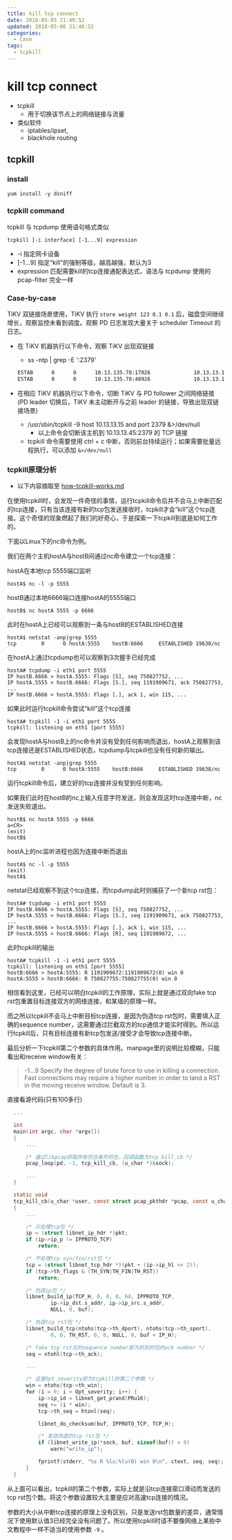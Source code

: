 ```yaml
---
title: kill tcp connect
date: 2018-05-05 21:40:52
updated: 2018-05-06 21:40:52
categories:
  - Case
tags:
  - tcpkill
---
```

# kill tcp connect

- tcpkill
  - 用于切换该节点上的网络链接与流量
- 类似软件
  - iptables/ipset,
  - blackhole routing

## tcpkill

### install

`yum install -y dsniff`

### tcpkill command

tcpkill 与 tcpdump 使用语句格式类似

`tcpkill [-i interface] [-1...9] expression`

  - -i 指定网卡设备
  - [-1...9] 指定“kill”的强制等级，越高越强，默认为3
  - expression 匹配需要kill的tcp连接通配表达式，语法与 tcpdump 使用的 pcap-filter 完全一样

### Case-by-case

TiKV 双链接场景使用，TiKV 执行 `store weight 123 0.1 0.1` 后，磁盘空间继续增长，观察监控未看到调度。观察 PD 日志发现大量关于 scheduler Timeout 的日志。

- 在 TiKV 机器执行以下命令，观察 TiKV 出现双链接
  - ss -ntp | grep -E ':2379'

  ```bash
  ESTAB      0      0      10.13.135.78:17026              10.13.13.13:2379                users:(("tikv-server",pid=53945,fd=25911))
  ESTAB      0      0      10.13.135.78:40926              10.13.13.15:2379                users:(("tikv-server",pid=53945,fd=14148))
  ```

- 在相应 TiKV 机器执行以下命令，切断 TiKV 与 PD follower 之间网络链接 (PD leader 切换后，TiKV 未主动断开与之前 leader 的链接，导致出现双链接场景)
  - /usr/sbin/tcpkill -9 host 10.13.13.15 and port 2379 &>/dev/null
    - 以上命令会切断该主机到 10.13.13.45:2379 的 TCP 链接
  - tcpkill 命令需要使用 ctrl + c 中断，否则前台持续运行；如果需要批量远程执行，可以添加 `&>/dev/null`

### tcpkill原理分析

- 以下内容摘取至 [how-tcpkill-works.md](https://github.com/stanzgy/wiki/edit/master/network/how-tcpkill-works.md)

在使用tcpkill时，会发现一件奇怪的事情，运行tcpkill命令后并不会马上中断匹配的tcp连接，只有当该连接有新的tcp包发送接收时，tcpkill才会“kill”这个tcp连接。这个奇怪的现象燃起了我们的好奇心，于是探索一下tcpkill到底是如何工作的。

下面以Linux下的nc命令为例。

我们在两个主机hostA与hostB间通过nc命令建立一个tcp连接：

hostA在本地tcp 5555端口监听

    hostA$ nc -l -p 5555

hostB通过本地6666端口连接hostA的5555端口

    hostB$ nc hostA 5555 -p 6666

此时在hostA上已经可以观察到一条与hostB的ESTABLISHED连接

    hostA$ netstat -anp|grep 5555
    tcp        0      0 hostA:5555    hostB:6666     ESTABLISHED 19638/nc

在hostA上通过tcpdump也可以观察到3次握手已经完成

    hostA# tcpdump -i eth1 port 5555
    IP hostB.6666 > hostA.5555: Flags [S], seq 750827752, ...
    IP hostA.5555 > hostB.6666: Flags [S.], seq 1191909671, ack 750827753, ...
    IP hostB.6666 > hostA.5555: Flags [.], ack 1, win 115, ...

如果此时运行tcpkill命令尝试“kill”这个tcp连接

    hostA# tcpkill -1 -i eth1 port 5555
    tcpkill: listening on eth1 [port 5555]

会发现hostA与hostB上的nc命令并没有受到任何影响而退出，hostA上观察到该tcp连接还是ESTABLISHED状态，tcpdump与tcpkill也没有任何新的输出。

    hostA$ netstat -anp|grep 5555
    tcp        0      0 hostA:5555    hostB:6666     ESTABLISHED 19638/nc

运行tcpkill命令后，建立好的tcp连接并没有受到任何影响。

如果我们此时在hostB的nc上输入任意字符发送，则会发现这时tcp连接中断，nc发送失败退出。

    hostB$ nc hostA 5555 -p 6666
    a<CR>
    (exit)
    hostB$

hostA上的nc监听进程也因为连接中断而退出

    hostA$ nc -l -p 5555
    (exit)
    hostA$

netstat已经观察不到这个tcp连接，而tcpdump此时则捕获了一个新tcp rst包：

    hostA# tcpdump -i eth1 port 5555
    IP hostB.6666 > hostA.5555: Flags [S], seq 750827752, ...
    IP hostA.5555 > hostB.6666: Flags [S.], seq 1191909671, ack 750827753, ...
    IP hostB.6666 > hostA.5555: Flags [.], ack 1, win 115, ...
    IP hostA.5555 > hostB.6666: Flags [R], seq 1191909672, ...

此时tcpkill的输出

    hostA# tcpkill -1 -i eth1 port 5555
    tcpkill: listening on eth1 [port 5555]
    hostB:6666 > hostA:5555: R 1191909672:1191909672(0) win 0
    hostA:5555 > hostB:6666: R 750827755:750827755(0) win 0

相信看到这里，已经可以明白tcpkill的工作原理，实际上就是通过双向fake tcp rst包重置目标连接双方的网络连接，和某墙的原理一样。

而之所以tcpkill不会马上中断目标tcp连接，是因为伪造tcp rst包时，需要填入正确的sequence number，这需要通过拦截双方的tcp通信才能实时得到。所以运行tcpkill后，只有目标连接有新tcp包发送/接受才会导致tcp连接中断。

最后分析一下tcpkill第二个参数的具体作用。manpage里的说明比较模糊，只能看出和receive window有关：

> -1...9 Specify the degree of brute force to use in killing a connection. Fast connections may require a higher number in order to land a RST in the moving receive window. Default is 3.

直接看源代码(只有100多行)

  ```C
    ...

    int
    main(int argc, char *argv[])
    {
        ...

        /* 通过libpcap抓取所有符合条件的包，回调函数为tcp_kill_cb */
        pcap_loop(pd, -1, tcp_kill_cb, (u_char *)&sock);

        ...
    }

    static void
    tcp_kill_cb(u_char *user, const struct pcap_pkthdr *pcap, const u_char *pkt)
    {
        ...

        /* 只处理tcp包 */
        ip = (struct libnet_ip_hdr *)pkt;
        if (ip->ip_p != IPPROTO_TCP)
            return;

        /* 不处理tcp syn/fin/rst包 */
        tcp = (struct libnet_tcp_hdr *)(pkt + (ip->ip_hl << 2));
        if (tcp->th_flags & (TH_SYN|TH_FIN|TH_RST))
            return;

        /* 伪造ip包 */
        libnet_build_ip(TCP_H, 0, 0, 0, 64, IPPROTO_TCP,
                ip->ip_dst.s_addr, ip->ip_src.s_addr,
                NULL, 0, buf);

        /* 伪造tcp rst包 */
        libnet_build_tcp(ntohs(tcp->th_dport), ntohs(tcp->th_sport),
                0, 0, TH_RST, 0, 0, NULL, 0, buf + IP_H);

        /* fake tcp rst包的sequence number即为抓到的包的ack number */
        seq = ntohl(tcp->th_ack);

        ...

        /* 这里Opt_severity即为tcpkill的第二个参数 */
        win = ntohs(tcp->th_win);
        for (i = 0; i < Opt_severity; i++) {
            ip->ip_id = libnet_get_prand(PRu16);
            seq += (i * win);
            tcp->th_seq = htonl(seq);

            libnet_do_checksum(buf, IPPROTO_TCP, TCP_H);

            /* 发送伪造的tcp rst包 */
            if (libnet_write_ip(*sock, buf, sizeof(buf)) < 0)
                warn("write_ip");

            fprintf(stderr, "%s R %lu:%lu(0) win 0\n", ctext, seq, seq);
        }
    }
  ```

从上面可以看出，tcpkill的第二个参数，实际上就是沿tcp连接窗口滑动而发送的tcp rst包个数。将这个参数设置较大主要是应对高速tcp连接的情况。

参数的大小从中断tcp连接的原理上没有区别，只是发送rst包数量的差异，通常情况下使用默认值3已经完全没有问题了。所以使用tcpkill时请不要像网络上某些中文教程中一样不适当的使用参数 `-9` 。
